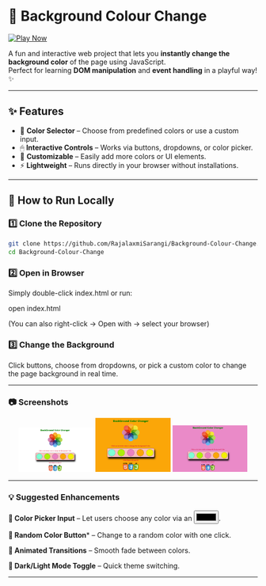 # 🎨 Background Colour Change

[![Play Now](https://img.shields.io/badge/Play%20Now-Click%20Here-brightgreen?style=for-the-badge)](https://RajalaxmiSarangi.github.io/Background-Colour-Change/)

A fun and interactive web project that lets you **instantly change the background color** of the page using JavaScript.  
Perfect for learning **DOM manipulation** and **event handling** in a playful way! ✨

---

## ✨ Features

- 🎯 **Color Selector** – Choose from predefined colors or use a custom input.
- 🖱 **Interactive Controls** – Works via buttons, dropdowns, or color picker.
- 🎨 **Customizable** – Easily add more colors or UI elements.
- ⚡ **Lightweight** – Runs directly in your browser without installations.

---

## 🚀 How to Run Locally

### 1️⃣ Clone the Repository
```bash
git clone https://github.com/RajalaxmiSarangi/Background-Colour-Change.git
cd Background-Colour-Change
```
### 2️⃣ Open in Browser

Simply double-click index.html
or run:

open index.html

(You can also right-click → Open with → select your browser)

### 3️⃣ Change the Background

Click buttons, choose from dropdowns, or pick a custom color to change the page background in real time.

---

### 📷 Screenshots
<p align="center"> <img src="img/screenshot1.png" width="30%" alt="Default View"> <img src="img/screenshot2.png" width="30%" alt="Background Changed"> <img src="img/screenshot3.png" width="30%" alt="Random Color Applied"> </p>

---

### 💡 Suggested Enhancements

**🎨 Color Picker Input** – Let users choose any color via an <input type="color">.

**🎲 Random Color Button*** – Change to a random color with one click.

**🌈 Animated Transitions** – Smooth fade between colors.

**🌙 Dark/Light Mode Toggle** – Quick theme switching.

---

